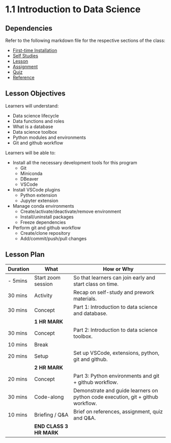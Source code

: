 # 1.1 Introduction to Data Science

## Dependencies

Refer to the following markdown file for the respective sections of the class:

- [First-time Installation](./installation.md)
- [Self Studies](./studies.md)
- [Lesson](./lesson.md)
- [Assignment](./assignment.md)
- [Quiz](./quiz.md)
- [Reference](./reference.md)

## Lesson Objectives

Learners will understand:

- Data science lifecycle
- Data functions and roles
- What is a database
- Data science toolbox
- Python modules and environments
- Git and github workflow

Learners will be able to:

- Install all the necessary development tools for this program
  - Git
  - Miniconda
  - DBeaver
  - VSCode
- Install VSCode plugins
  - Python extension
  - Jupyter extension
- Manage conda environments
  - Create/activate/deactivate/remove environment
  - Install/uninstall packages
  - Freeze dependencies
- Perform git and github workflow
  - Create/clone repository
  - Add/commit/push/pull changes

## Lesson Plan

| Duration | What                    | How or Why                                                                      |
| -------- | ----------------------- | ------------------------------------------------------------------------------- |
| - 5mins  | Start zoom session      | So that learners can join early and start class on time.                        |
| 30 mins  | Activity                | Recap on self-study and prework materials.                                      |
| 30 mins  | Concept                 | Part 1: Introduction to data science and database.                              |
|          | **1 HR MARK**           |
| 30 mins  | Concept                 | Part 2: Introduction to data science toolbox.                                   |
| 10 mins  | Break                   |                                                                                 |
| 20 mins  | Setup                   | Set up VSCode, extensions, python, git and github.                              |
|          | **2 HR MARK**           |
| 20 mins  | Concept                 | Part 3: Python environments and git + github workflow.                          |
| 30 mins  | Code-along              | Demonstrate and guide learners on python code execution, git + github workflow. |
| 10 mins  | Briefing / Q&A          | Brief on references, assignment, quiz and Q&A.                                  |
|          | **END CLASS 3 HR MARK** |

